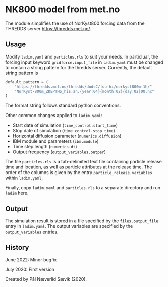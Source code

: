 # NK800 model from met.no

The module simplifies the use of NorKyst800 forcing data from the THREDDS
server https://thredds.met.no/.


## Usage

Modify `ladim.yaml` and `particles.rls` to suit your needs. In particluar, 
the forcing input keyword `gridforce.input_file` in `ladim.yaml` must be changed to contain a
string pattern for the thredds server. Currently, the default string pattern is
```python
default_pattern = (
    "https://thredds.met.no/thredds/dodsC/fou-hi/norkyst800m-1h/"
    "NorKyst-800m_ZDEPTHS_his.an.{year:04}{month:02}{day:02}00.nc"
)
``` 

The format string follows standard python conventions. 

Other common changes applied to `ladim.yaml`:
- Start date of simulation (`time_control.start_time`)
- Stop date of simulation (`time_control.stop_time`)
- Horizontal diffusion parameter (`numerics.diffusion`)
- IBM module and parameters (`ibm.module`)
- Time step length (`numerics.dt`)
- Output frequency (`output_variables.outper`)

The file `particles.rls` is a tab-delimited text file containing particle
release time and location, as well as particle attributes at the release time.
The order of the columns is given by the entry `particle_release.variables`
within `ladim.yaml`.

Finally, copy `ladim.yaml` and `particles.rls` to a separate directory and
run `ladim` here.


## Output

The simulation result is stored in a file specified by the `files.output_file`
entry in `ladim.yaml`. The output variables are specified by the
`output_variables` entries. 


## History

June 2022: Minor bugfix

July 2020: First version

Created by Pål Næverlid Sævik (2020).
